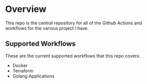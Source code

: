 # Overview

This repo is the central repository for all of the Github Actions and workflows for the various project I have.

## Supported Workflows

These are the current supported workflows that this repo covers:

- Docker
- Terraform
- Golang Applications